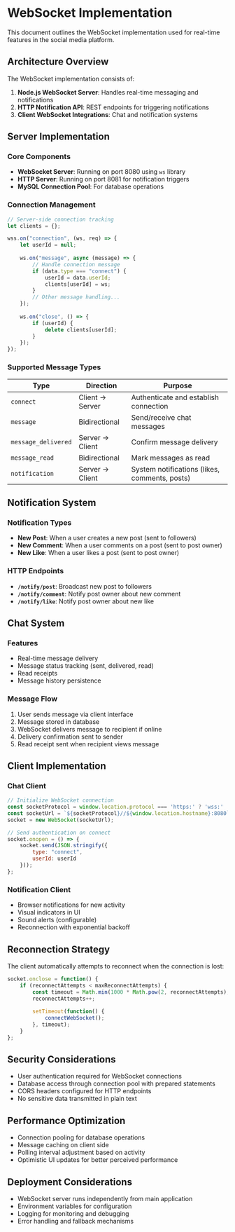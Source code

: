 # WebSocket Implementation

This document outlines the WebSocket implementation used for real-time features in the social media platform.

## Architecture Overview

The WebSocket implementation consists of:

1. **Node.js WebSocket Server**: Handles real-time messaging and notifications
2. **HTTP Notification API**: REST endpoints for triggering notifications
3. **Client WebSocket Integrations**: Chat and notification systems

## Server Implementation

### Core Components

- **WebSocket Server**: Running on port 8080 using `ws` library
- **HTTP Server**: Running on port 8081 for notification triggers
- **MySQL Connection Pool**: For database operations

### Connection Management

```javascript
// Server-side connection tracking
let clients = {};

wss.on("connection", (ws, req) => {
    let userId = null;
    
    ws.on("message", async (message) => {
        // Handle connection message
        if (data.type === "connect") {
            userId = data.userId;
            clients[userId] = ws;
        }
        // Other message handling...
    });
    
    ws.on("close", () => {
        if (userId) {
            delete clients[userId];
        }
    });
});
```

### Supported Message Types

| Type | Direction | Purpose |
|------|-----------|---------|
| `connect` | Client → Server | Authenticate and establish connection |
| `message` | Bidirectional | Send/receive chat messages |
| `message_delivered` | Server → Client | Confirm message delivery |
| `message_read` | Bidirectional | Mark messages as read |
| `notification` | Server → Client | System notifications (likes, comments, posts) |

## Notification System

### Notification Types

- **New Post**: When a user creates a new post (sent to followers)
- **New Comment**: When a user comments on a post (sent to post owner)
- **New Like**: When a user likes a post (sent to post owner)

### HTTP Endpoints

- **`/notify/post`**: Broadcast new post to followers
- **`/notify/comment`**: Notify post owner about new comment
- **`/notify/like`**: Notify post owner about new like

## Chat System

### Features

- Real-time message delivery
- Message status tracking (sent, delivered, read)
- Read receipts
- Message history persistence

### Message Flow

1. User sends message via client interface
2. Message stored in database
3. WebSocket delivers message to recipient if online
4. Delivery confirmation sent to sender
5. Read receipt sent when recipient views message

## Client Implementation

### Chat Client

```javascript
// Initialize WebSocket connection
const socketProtocol = window.location.protocol === 'https:' ? 'wss:' : 'ws:';
const socketUrl = `${socketProtocol}//${window.location.hostname}:8080`;
socket = new WebSocket(socketUrl);

// Send authentication on connect
socket.onopen = () => {
    socket.send(JSON.stringify({
        type: "connect",
        userId: userId
    }));
};
```

### Notification Client

- Browser notifications for new activity
- Visual indicators in UI
- Sound alerts (configurable)
- Reconnection with exponential backoff

## Reconnection Strategy

The client automatically attempts to reconnect when the connection is lost:

```javascript
socket.onclose = function() {
    if (reconnectAttempts < maxReconnectAttempts) {
        const timeout = Math.min(1000 * Math.pow(2, reconnectAttempts), 30000);
        reconnectAttempts++;
        
        setTimeout(function() {
            connectWebSocket();
        }, timeout);
    }
};
```

## Security Considerations

- User authentication required for WebSocket connections
- Database access through connection pool with prepared statements
- CORS headers configured for HTTP endpoints
- No sensitive data transmitted in plain text

## Performance Optimization

- Connection pooling for database operations
- Message caching on client side
- Polling interval adjustment based on activity
- Optimistic UI updates for better perceived performance

## Deployment Considerations

- WebSocket server runs independently from main application
- Environment variables for configuration
- Logging for monitoring and debugging
- Error handling and fallback mechanisms
